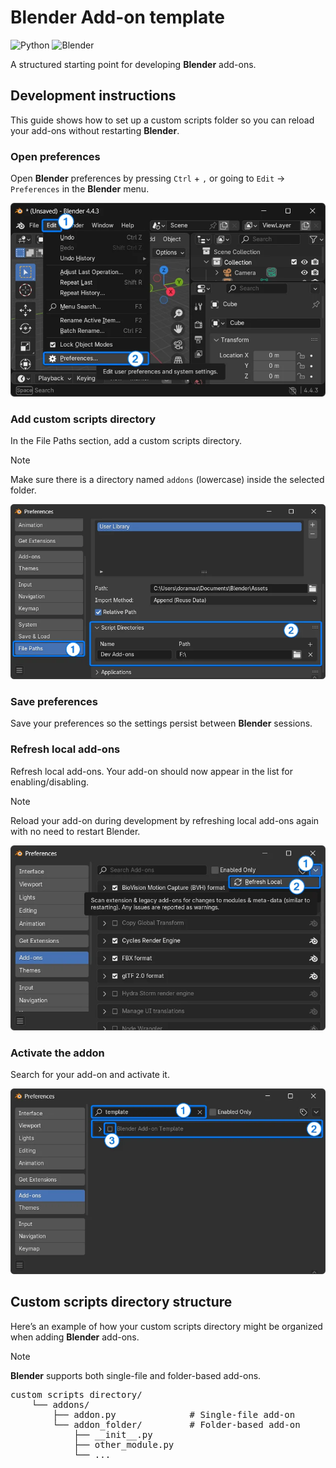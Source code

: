 # Blender Add-on template

![Python](https://img.shields.io/badge/Python-3.13+-3776AB?logo=python&logoColor=white)
![Blender](https://img.shields.io/badge/Blender-4.4.3+-F5792A?logo=blender&logoColor=white)

A structured starting point for developing **Blender** add-ons.

## Development instructions

This guide shows how to set up a custom scripts folder so you can reload your
add-ons without restarting **Blender**.

### Open preferences

Open **Blender** preferences by pressing `Ctrl` + `,` or going to `Edit` →
`Preferences` in the **Blender** menu.

<p align="center">
    <img src="docs/media/blender_addon_01.webp" alt="Open preferences">
</p>

### Add custom scripts directory

In the File Paths section, add a custom scripts directory.
> [!NOTE]
Make sure there is a directory named 
`addons` (lowercase) inside the selected folder.

<p align="center">
    <img src="docs/media/blender_addon_02.webp" alt="Add scripts directory">
</p>

### Save preferences

Save your preferences so the settings persist between **Blender** sessions.

### Refresh local add-ons
Refresh local add-ons. Your add-on should now appear in the list for enabling/disabling.

> [!NOTE]
Reload your add-on during development by refreshing local add-ons again with no need to restart Blender.

<p align="center">
    <img src="docs/media/blender_addon_03.webp" alt="Refresh add-ons list">
</p>

### Activate the addon

Search for your add-on and activate it.

<p align="center">
<img src="docs/media/blender_addon_04.webp" alt="Activate add-on">
</p>

## Custom scripts directory structure

Here’s an example of how your custom scripts directory might be organized when adding **Blender** add-ons.

> [!NOTE]
**Blender** supports both single-file and folder-based add-ons.

<pre>
custom scripts directory/
    └── addons/
        ├── addon.py              # Single-file add-on
        └── addon_folder/         # Folder-based add-on
            ├── __init__.py
            ├── other_module.py
            └── ...
</pre>
